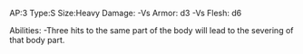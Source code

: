 AP:3
Type:S
Size:Heavy
Damage:
	-Vs Armor: d3
	-Vs Flesh: d6

Abilities:
	-Three hits to the same part of the body will lead to the severing of that body part. 